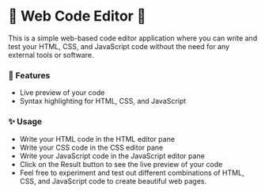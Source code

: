 # 🚀 Web Code Editor 🎨

This is a simple web-based code editor application where you can write and test your HTML, CSS, and JavaScript code without the need for any external tools or software.

### 🌈 Features

-  Live preview of your code
-  Syntax highlighting for HTML, CSS, and JavaScript

### ✨ Usage

- Write your HTML code in the HTML editor pane
- Write your CSS code in the CSS editor pane
- Write your JavaScript code in the JavaScript editor pane
- Click on the Result button to see the live preview of your code
- Feel free to experiment and test out different combinations of HTML, CSS, and JavaScript code to create beautiful web pages. 
